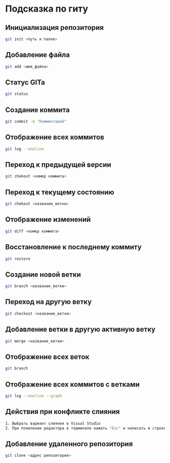 # Подсказка по гиту

## Инициализация репозитория

```sh
git init <путь к папке>
```

## Добавление файла

```sh
git add <имя_файла>
```

## Статус GITa

```sh
git status
```

## Создание коммита

```sh
git commit -m "Комментарий"
```

## Отображение всех коммитов
```sh
git log --oneline
```

## Переход к предыдущей версии
```sh
git chekout <номер коммита>
```

## Переход к текущему состоянию
```sh
git chekout <название_ветки>
```

## Отображение изменений
```sh
git diff <номер коммита>
```

## Восстановление к последнему коммиту
```sh
git restore
```

## Создание новой ветки
```sh
git branch <название_ветки>
```

## Переход на другую ветку
```sh
git checkout <название_ветки>
```

## Добавление ветки в другую __активную__ ветку
```sh
git merge <название_ветки>
```

## Отображение всех веток
```sh
git branch
```

## Отображение всех коммитов с ветками
```sh
git log --oneline --graph
```

## Действия при конфликте слияния
```sh
1. Выбрать вариант слияния в Visual Studio
2. При появлении редактора в терминале нажать "Esc" и написать в строке "qw"
```

## Добавление удаленного репозитория
```sh
git clone <адрес репозитория>
```